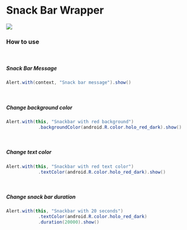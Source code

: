 # Snack Bar Wrapper

[![](https://jitpack.io/v/ambishiva/Snack-Bar-Reusable-Component.svg)](https://jitpack.io/#ambishiva/Snack-Bar-Reusable-Component)


### How to use
&nbsp;
##### Snack Bar Message
```Java
Alert.with(context, "Snack bar message").show()
```
&nbsp;
##### Change background color
```Java
Alert.with(this, "Snackbar with red background")
            .backgroundColor(android.R.color.holo_red_dark).show()
```
&nbsp;
##### Change text color
```Java
Alert.with(this, "Snackbar with red text color")
            .textColor(android.R.color.holo_red_dark).show()
```
&nbsp;
##### Change snack bar duration
```java
Alert.with(this, "Snackbar with 20 seconds")
            .textColor(android.R.color.holo_red_dark)
            .duration(20000).show()
```






